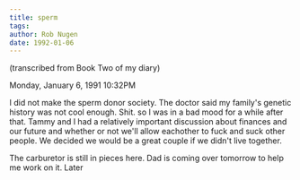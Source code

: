```yaml
---
title: sperm
tags: 
author: Rob Nugen
date: 1992-01-06
---
```


<p class=note>(transcribed from Book Two of my diary)</p>

<p class=date>Monday, January 6, 1991 10:32PM</p>

<p>I did not make the sperm donor society.  The doctor said my
family's genetic history was not cool enough.  Shit.  so I was in a
bad mood for a while after that.  Tammy and I had a relatively
important discussion about finances and our future and whether or not
we'll allow eachother to fuck and suck other people.  We decided we
would be a great couple if we didn't live together.

<p>The carburetor is still in pieces here.  Dad is coming over
tomorrow to help me work on it.  Later

